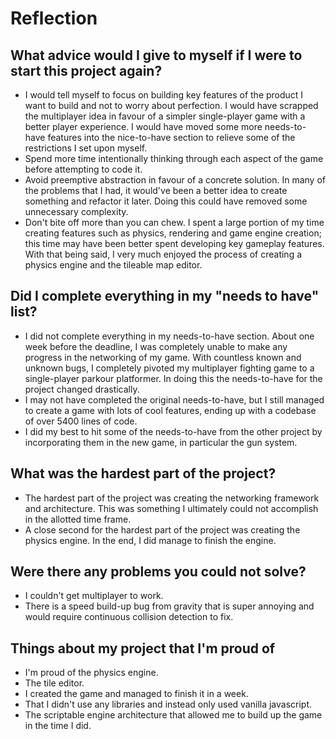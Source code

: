 # Reflection

## What advice would I give to myself if I were to start this project again?
- I would tell myself to focus on building key features of the product I want to build and not to worry about perfection. I would have scrapped the multiplayer idea in favour
of a simpler single-player game with a better player experience. I would have moved some more needs-to-have features into the nice-to-have section to relieve some of the restrictions
I set upon myself.
- Spend more time intentionally thinking through each aspect of the game before attempting to code it. 
- Avoid preemptive abstraction in favour of a concrete solution. In many of the problems that I had, it would've been a better idea to create something and refactor it later. Doing this
could have removed some unnecessary complexity.
- Don't bite off more than you can chew. I spent a large portion of my time creating features such as physics, rendering and game engine creation; this time may have been better spent
developing key gameplay features. With that being said, I very much enjoyed the process of creating a physics engine and the tileable map editor.

## Did I complete everything in my "needs to have" list?
- I did not complete everything in my needs-to-have section. About one week before the deadline, I was completely unable to make any progress in the networking of my game.
With countless known and unknown bugs, I completely pivoted my multiplayer fighting game to a single-player parkour platformer. In doing this the needs-to-have for the project changed drastically.
- I may not have completed the original needs-to-have, but I still managed to create a game with lots of cool features, ending up with a codebase of over 5400 lines of code.
- I did my best to hit some of the needs-to-have from the other project by incorporating them in the new game, in particular the gun system.
  
## What was the hardest part of the project?
- The hardest part of the project was creating the networking framework and architecture. This was something I ultimately could not accomplish in the allotted time frame.
- A close second for the hardest part of the project was creating the physics engine. In the end, I did manage to finish the engine.

## Were there any problems you could not solve?
- I couldn't get multiplayer to work.
- There is a speed build-up bug from gravity that is super annoying and would require continuous collision detection to fix.

## Things about my project that I'm proud of
- I'm proud of the physics engine.
- The tile editor.
- I created the game and managed to finish it in a week.
- That I didn't use any libraries and instead only used vanilla javascript.
- The scriptable engine architecture that allowed me to build up the game in the time I did.
